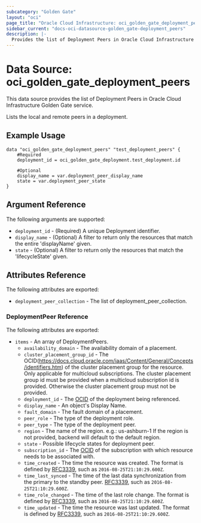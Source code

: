 ```yaml
---
subcategory: "Golden Gate"
layout: "oci"
page_title: "Oracle Cloud Infrastructure: oci_golden_gate_deployment_peers"
sidebar_current: "docs-oci-datasource-golden_gate-deployment_peers"
description: |-
  Provides the list of Deployment Peers in Oracle Cloud Infrastructure Golden Gate service
---
```


# Data Source: oci_golden_gate_deployment_peers
This data source provides the list of Deployment Peers in Oracle Cloud Infrastructure Golden Gate service.

Lists the local and remote peers in a deployment.


## Example Usage

```hcl
data "oci_golden_gate_deployment_peers" "test_deployment_peers" {
	#Required
	deployment_id = oci_golden_gate_deployment.test_deployment.id

	#Optional
	display_name = var.deployment_peer_display_name
	state = var.deployment_peer_state
}
```

## Argument Reference

The following arguments are supported:

* `deployment_id` - (Required) A unique Deployment identifier. 
* `display_name` - (Optional) A filter to return only the resources that match the entire 'displayName' given. 
* `state` - (Optional) A filter to return only the resources that match the 'lifecycleState' given. 


## Attributes Reference

The following attributes are exported:

* `deployment_peer_collection` - The list of deployment_peer_collection.

### DeploymentPeer Reference

The following attributes are exported:

* `items` - An array of DeploymentPeers. 
	* `availability_domain` - The availability domain of a placement.
	* `cluster_placement_group_id` - The OCID(https://docs.cloud.oracle.com/iaas/Content/General/Concepts/identifiers.htm) of the cluster placement group for the resource. Only applicable for multicloud subscriptions. The cluster placement group id must be provided when a multicloud subscription id is provided. Otherwise the cluster placement group must not be provided. 
	* `deployment_id` - The [OCID](https://docs.cloud.oracle.com/iaas/Content/General/Concepts/identifiers.htm) of the deployment being referenced. 
	* `display_name` - An object's Display Name. 
	* `fault_domain` - The fault domain of a placement.
	* `peer_role` - The type of the deployment role. 
	* `peer_type` - The type of the deployment peer. 
	* `region` - The name of the region. e.g.: us-ashburn-1 If the region is not provided, backend will default to the default region. 
	* `state` - Possible lifecycle states for deployment peer.
	* `subscription_id` - The [OCID](https://docs.cloud.oracle.com/iaas/Content/General/Concepts/identifiers.htm) of the subscription with which resource needs to be associated with.
	* `time_created` - The time the resource was created. The format is defined by [RFC3339](https://tools.ietf.org/html/rfc3339), such as `2016-08-25T21:10:29.600Z`. 
	* `time_last_synced` - The time of the last data synchronization from the primary to the standby peer. [RFC3339](https://tools.ietf.org/html/rfc3339), such as `2016-08-25T21:10:29.600Z`. 
	* `time_role_changed` - The time of the last role change. The format is defined by [RFC3339](https://tools.ietf.org/html/rfc3339), such as `2016-08-25T21:10:29.600Z`. 
	* `time_updated` - The time the resource was last updated. The format is defined by [RFC3339](https://tools.ietf.org/html/rfc3339), such as `2016-08-25T21:10:29.600Z`. 

